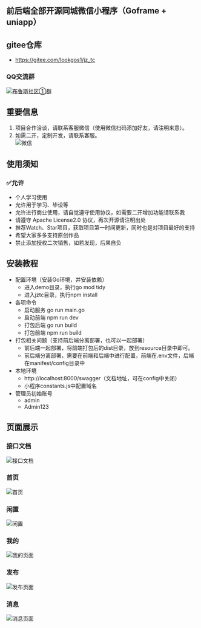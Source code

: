 ## 前后端全部开源同城微信小程序（Goframe + uniapp）

## gitee仓库
* https://gitee.com/lookgos1/jz_tc

### QQ交流群
<a target="_blank" href="https://qm.qq.com/cgi-bin/qm/qr?k=cqdDWhjH05oC8FkSsejNeMbirHWO3Ng_&jump_from=webapi&authKey=3M91jbO/ceHsNcxtcyGMbzVS1I3kQTb/Sg/HUeXmBv9GSyWuxCEo74vkyfeN6vb2"><img border="0" src="https://img.shields.io/badge/点击加入-9518324-green.svg" alt="布鲁斯社区①群" title="布鲁斯社区①群"></a>

## 重要信息
1. 项目合作洽谈，请联系客服微信（使用微信扫码添加好友，请注明来意）。
2. 如需二开，定制开发，请联系客服。<br>
![](https://haowen.oss-cn-beijing.aliyuncs.com/test/uploads/image/20250511/9GEQOi3pI9s9NQZU.png "微信")

## 使用须知
### ✅允许
- 个人学习使用
- 允许用于学习、毕设等
- 允许进行商业使用，请自觉遵守使用协议，如需要二开增加功能请联系我
- 请遵守 Apache License2.0 协议，再次开源请注明出处
- 推荐Watch、Star项目，获取项目第一时间更新，同时也是对项目最好的支持
- 希望大家多多支持原创作品
- 禁止添加授权二次销售，如若发现，后果自负

## 安装教程

* 配置环境（安装Go环境，并安装依赖）
    * 进入demo目录，执行go mod tidy
    * 进入jztc目录，执行npm install
* 各项命令
    * 启动服务 go run main.go
    * 启动前端 npm run dev
    * 打包后端 go run build
    * 打包前端 npm run build
* 打包相关问题（支持前后端分离部署，也可以一起部署）
    * 前后端一起部署，将前端打包后的dist目录，放到resource目录中即可。
    * 前后端分离部署，需要在前端和后端中进行配置，前端在.env文件，后端在manifest/config目录中
* 本地环境
    * http://localhost:8000/swagger（文档地址，可在config中关闭）
    * 小程序constants.js中配置域名
* 管理员初始账号
    * admin
    * Admin123

## 页面展示
### 接口文档
![](https://haowen.oss-cn-beijing.aliyuncs.com/test/uploads/image/20250511/PTmqxTgZo1IvTFMU.jpg "接口文档")
### 首页
![](https://haowen.oss-cn-beijing.aliyuncs.com/test/uploads/image/20250511/SCfng8PgXD3zI91L.jpg "首页")
### 闲置
![](https://haowen.oss-cn-beijing.aliyuncs.com/test/uploads/image/20250511/ZGzh4OhtBagjFJZy.jpg "闲置")
### 我的
![](https://haowen.oss-cn-beijing.aliyuncs.com/test/uploads/image/20250511/JdkRJT70xxd5zZag.jpg "我的页面")
### 发布
![](https://haowen.oss-cn-beijing.aliyuncs.com/test/uploads/image/20250511/4EFWR9xjou7KcaQ3.jpg "发布页面")
### 消息
![](https://haowen.oss-cn-beijing.aliyuncs.com/test/uploads/image/20250511/PG78fq1MNLuhOSss.jpg "消息页面")
